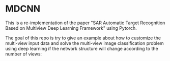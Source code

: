 # MDCNN
This is a re-implementation of the paper "SAR Automatic Target Recognition Based on Multiview Deep Learning Framework" using Pytorch.

The goal of this repo is try to give an example about how to customize the multi-view input data and solve the multi-view image classification problem using deep learning if the network structure will change according to the number of views:




